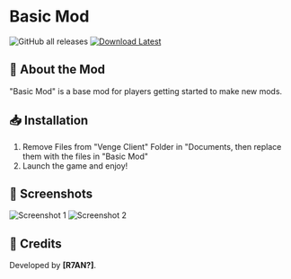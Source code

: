 # **Basic Mod**

![GitHub all releases](https://img.shields.io/github/downloads/R7ANBTWTTV/Basic-Venge-Mod/total)
[![Download Latest](https://img.shields.io/github/v/release/R7ANBTWTTV/Basic-Venge-Mod?label=Download%20Latest)](https://github.com/R7ANBTWTTV/Basic-Venge-Mod/releases/tag/BaseModVenge0.1)

## **📌 About the Mod**
"Basic Mod" is a base mod for players getting started to make new mods.

## **📥 Installation**
1. Remove Files from "Venge Client" Folder in "Documents, then replace them with the files in "Basic Mod"
2. Launch the game and enjoy!

## **📸 Screenshots**
![Screenshot 1](https://cdn.discordapp.com/attachments/723509166421049414/1363235715369926808/Screenshot_2025-04-19_141521.png?ex=680745f2&is=6805f472&hm=c8e571f6d36970c340e8db640e7630068795a04be0c0ca16d7b52ad4a7aef374&)
![Screenshot 2](https://cdn.discordapp.com/attachments/723509166421049414/1363235996963176548/image.png?ex=68074635&is=6805f4b5&hm=9e53959add5a1329f7dafd1edf753d210ccd9e1bae170decb48e294ca90a5edb&)

## **📄 Credits**
Developed by **[R7AN?]**.

